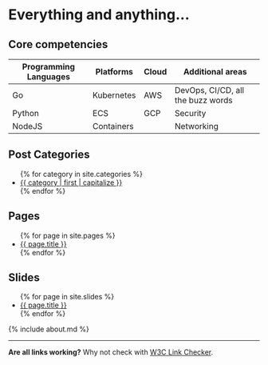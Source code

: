 # Everything and anything...

## Core competencies

| Programming Languages | Platforms | Cloud | Additional areas |
| --- | --- | --- | --- |
| Go | Kubernetes | AWS | DevOps, CI/CD, all the buzz words |
| Python | ECS  | GCP | Security |
| NodeJS | Containers | | Networking |

## Post Categories

<ul>
  {% for category in site.categories %}
  <li><a href="{{ site.url }}/category/{{ category | first | url_encode }}.html">{{ category | first | capitalize }}</a></li>
  {% endfor %}
</ul>

## Pages

<ul>
  {% for page in site.pages %}
  <li><a href="{{ page.url }}">{{ page.title }}</a></li>
  {% endfor %}
</ul>

## Slides

<ul>
  {% for page in site.slides %}
  <li><a href="{{ page.url }}">{{ page.title }}</a></li>
  {% endfor %}
</ul>

{% include about.md %}

---

**Are all links working?** Why not check with [W3C Link Checker](https://validator.w3.org/checklink?uri=marjamis.github.io&hide_type=all&depth=&check=Check).
